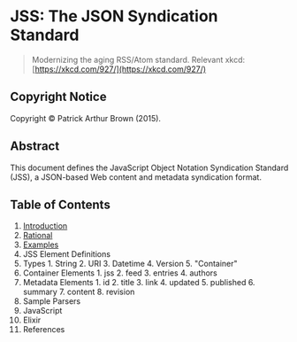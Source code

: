 # JSS: The JSON Syndication Standard

> Modernizing the aging RSS/Atom standard.
> Relevant xkcd: [https://xkcd.com/927/](https://xkcd.com/927/)

## Copyright Notice

Copyright &copy; Patrick Arthur Brown (2015).

## Abstract

This document defines the JavaScript Object Notation Syndication Standard (JSS), a JSON-based Web content and metadata syndication format.

## Table of Contents

1. [Introduction](/introduction.md)
  1. [Rational](/introduction.md#rational)
  2. [Examples](/introduction.md#examples)
2. JSS Element Definitions
  1. Types
    1. String
    2. URI
    3. Datetime
    4. Version
    5. "Container"
  2. Container Elements
    1. jss
    2. feed
    3. entries
    4. authors
  3. Metadata Elements
    1. id
    2. title
    3. link
    4. updated
    5. published
    6. summary
    7. content
    8. revision
3. Sample Parsers
  1. JavaScript
  2. Elixir
4. References
